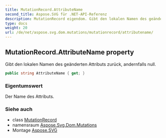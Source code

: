 ```yaml
---
title: MutationRecord.AttributeName
second_title: Aspose.SVG für .NET-API-Referenz
description: MutationRecord eigendom. Gibt den lokalen Namen des geänderten Attributs zurück andernfalls null.
type: docs
weight: 20
url: /de/net/aspose.svg.dom.mutations/mutationrecord/attributename/
---
```

## MutationRecord.AttributeName property

Gibt den lokalen Namen des geänderten Attributs zurück, andernfalls null.

```csharp
public string AttributeName { get; }
```

### Eigentumswert

Der Name des Attributs.

### Siehe auch

* class [MutationRecord](../)
* namensraum [Aspose.Svg.Dom.Mutations](../../mutationrecord/)
* Montage [Aspose.SVG](../../../)


